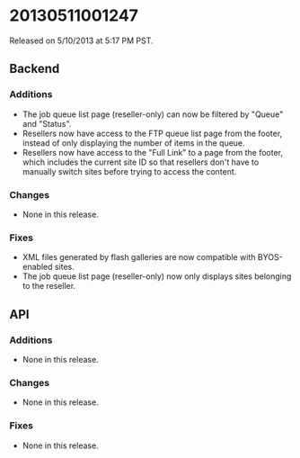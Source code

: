 20130511001247
==============

Released on 5/10/2013 at 5:17 PM PST.

## Backend

### Additions

*   The job queue list page (reseller-only) can now be filtered by "Queue" and
    "Status".
*   Resellers now have access to the FTP queue list page from the footer,
    instead of only displaying the number of items in the queue.
*   Resellers now have access to the "Full Link" to a page from the footer,
    which includes the current site ID so that resellers don't have to manually
    switch sites before trying to access the content.

### Changes

*   None in this release.

### Fixes

*   XML files generated by flash galleries are now compatible with BYOS-enabled
    sites.
*   The job queue list page (reseller-only) now only displays sites belonging to
    the reseller.

## API

### Additions

*   None in this release.

### Changes

*   None in this release.

### Fixes

*   None in this release.

